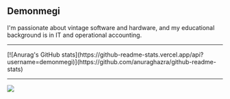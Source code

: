 ## Demonmegi
I'm passionate about vintage software and hardware, and my educational background is in IT and operational accounting.
<hr />
[![Anurag's GitHub stats](https://github-readme-stats.vercel.app/api?username=demonmegi)](https://github.com/anuraghazra/github-readme-stats)
<hr />
<img src="https://steamuserimages-a.akamaihd.net/ugc/1821148798410019780/FE8D4C9EDF8E31F72EE31BA1A85FC0444BA2721A/?imw=5000&imh=5000&ima=fit&impolicy=Letterbox&imcolor=%23000000&letterbox=false"></img>
